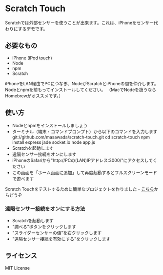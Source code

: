 # Scratch Touch #

Scratchでは外部センサーを使うことが出来ます。これは、iPhoneをセンサー代わりにするデモです。

## 必要なもの ##
* iPhone (iPod touch)
* Node
* npm
* Scratch

iPhoneをLAN経由でPCにつなぎ、NodeがScratchとiPhoneの間を仲介します。
Nodeとnpmを前もってインストールしてください。
（MacでNodeを扱うならHomebrewがオススメです。）

## 使い方 ##
+ Nodeとnpmをインストールしましょう
+ ターミナル（端末・コマンドプロンプト）から以下のコマンドを入力します
    git://github.com/masawada/scratch-touch.git
    cd scratch-touch
    npm install express jade socket.io
    node app.js
+ Scratchを起動します
+ 遠隔センサー接続をオンにします
+ iPhoneのSafariから"http://PCの(LAN)IPアドレス:3000/"にアクセスしてください
+ この画面を「ホーム画面に追加」して再度起動するとフルスクリーンモードで遊べます

Scratch Touchをテストするために簡単なプロジェクトを作りました - [こちら](http://scratch.mit.edu/projects/masawada/2355353)からどうぞ

### 遠隔センサー接続をオンにする方法 ###
+ Scratchを起動します
+ "調べる"ボタンをクリックします
+ "スライダーセンサーの値"を右クリックします
+ "遠隔センサー接続を有効にする"をクリックします

## ライセンス ##
MIT License
